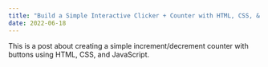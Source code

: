 ```yaml
---
title: "Build a Simple Interactive Clicker + Counter with HTML, CSS, & JavaScript"
date: 2022-06-18
---
```


This is a post about creating a simple increment/decrement counter with buttons using HTML, CSS, and JavaScript.
